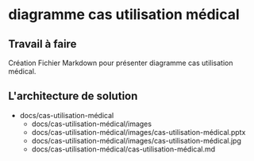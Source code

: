 # diagramme cas utilisation médical
## Travail à faire 
Création Fichier Markdown pour présenter diagramme cas utilisation médical.

## L'architecture de solution 
- docs/cas-utilisation-médical
  - docs/cas-utilisation-médical/images
  - docs/cas-utilisation-médical/images/cas-utilisation-médical.pptx
  - docs/cas-utilisation-médical/images/cas-utilisation-médical.jpg
  - docs/cas-utilisation-médical/cas-utilisation-médical.md